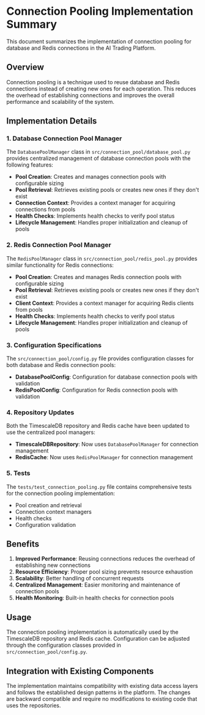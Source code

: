 # Connection Pooling Implementation Summary

This document summarizes the implementation of connection pooling for database and Redis connections in the AI Trading Platform.

## Overview

Connection pooling is a technique used to reuse database and Redis connections instead of creating new ones for each operation. This reduces the overhead of establishing connections and improves the overall performance and scalability of the system.

## Implementation Details

### 1. Database Connection Pool Manager

The `DatabasePoolManager` class in `src/connection_pool/database_pool.py` provides centralized management of database connection pools with the following features:

- **Pool Creation**: Creates and manages connection pools with configurable sizing
- **Pool Retrieval**: Retrieves existing pools or creates new ones if they don't exist
- **Connection Context**: Provides a context manager for acquiring connections from pools
- **Health Checks**: Implements health checks to verify pool status
- **Lifecycle Management**: Handles proper initialization and cleanup of pools

### 2. Redis Connection Pool Manager

The `RedisPoolManager` class in `src/connection_pool/redis_pool.py` provides similar functionality for Redis connections:

- **Pool Creation**: Creates and manages Redis connection pools with configurable sizing
- **Pool Retrieval**: Retrieves existing pools or creates new ones if they don't exist
- **Client Context**: Provides a context manager for acquiring Redis clients from pools
- **Health Checks**: Implements health checks to verify pool status
- **Lifecycle Management**: Handles proper initialization and cleanup of pools

### 3. Configuration Specifications

The `src/connection_pool/config.py` file provides configuration classes for both database and Redis connection pools:

- **DatabasePoolConfig**: Configuration for database connection pools with validation
- **RedisPoolConfig**: Configuration for Redis connection pools with validation

### 4. Repository Updates

Both the TimescaleDB repository and Redis cache have been updated to use the centralized pool managers:

- **TimescaleDBRepository**: Now uses `DatabasePoolManager` for connection management
- **RedisCache**: Now uses `RedisPoolManager` for connection management

### 5. Tests

The `tests/test_connection_pooling.py` file contains comprehensive tests for the connection pooling implementation:

- Pool creation and retrieval
- Connection context managers
- Health checks
- Configuration validation

## Benefits

1. **Improved Performance**: Reusing connections reduces the overhead of establishing new connections
2. **Resource Efficiency**: Proper pool sizing prevents resource exhaustion
3. **Scalability**: Better handling of concurrent requests
4. **Centralized Management**: Easier monitoring and maintenance of connection pools
5. **Health Monitoring**: Built-in health checks for connection pools

## Usage

The connection pooling implementation is automatically used by the TimescaleDB repository and Redis cache. Configuration can be adjusted through the configuration classes provided in `src/connection_pool/config.py`.

## Integration with Existing Components

The implementation maintains compatibility with existing data access layers and follows the established design patterns in the platform. The changes are backward compatible and require no modifications to existing code that uses the repositories.